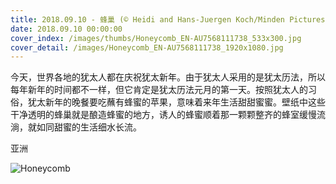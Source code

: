 ```yaml
---
title: 2018.09.10 - 蜂巢 (© Heidi and Hans-Juergen Koch/Minden Pictures)
date: 2018.09.10 00:00:00
cover_index: /images/thumbs/Honeycomb_EN-AU7568111738_533x300.jpg
cover_detail: /images/Honeycomb_EN-AU7568111738_1920x1080.jpg
---
```


今天，世界各地的犹太人都在庆祝犹太新年。由于犹太人采用的是犹太历法，所以每年新年的时间都不一样，但它肯定是犹太历法元月的第一天。按照犹太人的习俗，犹太新年的晚餐要吃蘸有蜂蜜的苹果，意味着来年生活甜甜蜜蜜。壁纸中这些干净透明的蜂巢就是酿造蜂蜜的地方，诱人的蜂蜜顺着那一颗颗整齐的蜂室缓慢流淌，就如同甜蜜的生活细水长流。

亚洲

![Honeycomb](/images/Honeycomb_EN-AU7568111738_1920x1080.jpg)
